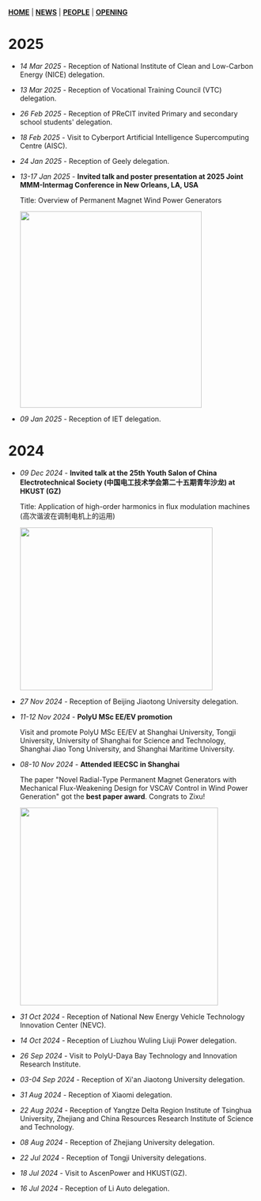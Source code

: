 [**HOME**](https://jiangmy97.github.io) |
[**NEWS**](https://jiangmy97.github.io/news/news) |
[**PEOPLE**](https://jiangmy97.github.io/team/list) |
[**OPENING**](https://jiangmy97.github.io/opening)

# 2025

- *14 Mar 2025* - Reception of National Institute of Clean and Low-Carbon Energy (NICE) delegation.
- *13 Mar 2025* - Reception of Vocational Training Council (VTC) delegation.
- *26 Feb 2025* - Reception of PReCIT invited Primary and secondary school students' delegation.
- *18 Feb 2025* - Visit to Cyberport Artificial Intelligence Supercomputing Centre (AISC).
- *24 Jan 2025* - Reception of Geely delegation.
- *13-17 Jan 2025* - **Invited talk and poster presentation at 2025 Joint MMM-Intermag Conference in New Orleans, LA, USA**

  Title: Overview of Permanent Magnet Wind Power Generators
  
  <img src="/news/fig/Intermag2025.png" width="367mm" height="397mm">
- *09 Jan 2025* - Reception of IET delegation.
  
# 2024
- *09 Dec 2024* - **Invited talk at the 25th Youth Salon of China Electrotechnical Society (中国电工技术学会第二十五期青年沙龙) at HKUST (GZ)**

  Title: Application of high-order harmonics in flux modulation machines (高次谐波在调制电机上的运用)
  
  <img src="/news/fig/ces.png" width="389mm" height="329mm">
- *27 Nov 2024* - Reception of Beijing Jiaotong University delegation.

- *11-12 Nov 2024* - **PolyU MSc EE/EV promotion**

  Visit and promote PolyU MSc EE/EV at Shanghai University, Tongji University, University of Shanghai for Science and Technology, Shanghai Jiao Tong University, and Shanghai Maritime University.
  
- *08-10 Nov 2024* - **Attended IEECSC in Shanghai**

  The paper "Novel Radial-Type Permanent Magnet Generators with Mechanical Flux-Weakening Design for VSCAV Control in Wind Power Generation" got the **best paper award**. Congrats to Zixu!
  
  <img src="/news/fig/ieecsc.png" width="400mm" height="400mm">

- *31 Oct 2024* - Reception of National New Energy Vehicle Technology Innovation Center (NEVC).
- *14 Oct 2024* - Reception of Liuzhou Wuling Liuji Power delegation.
- *26 Sep 2024* - Visit to PolyU-Daya Bay Technology and Innovation Research Institute.
- *03-04 Sep 2024* - Reception of Xi'an Jiaotong University delegation.
- *31 Aug 2024* - Reception of Xiaomi delegation.
- *22 Aug 2024* - Reception of Yangtze Delta Region Institute of Tsinghua University, Zhejiang and China Resources Research Institute of Science and Technology.
- *08 Aug 2024* - Reception of Zhejiang University delegation.
- *22 Jul 2024* - Reception of Tongji University delegations.
- *18 Jul 2024* - Visit to AscenPower and HKUST(GZ).
- *16 Jul 2024* - Reception of Li Auto delegation.
